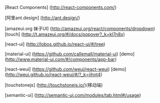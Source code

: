 [React Components]
(http://react-components.com/)

[阿里ant.design]
(http://ant.design/)

[amazeui.org 妹子UI]
(http://amazeui.org/react/components/dropdown)  [touch]
(http://t.amazeui.org/#/docs/popover?_k=kl7n8x)

[react-ui]
(http://lobos.github.io/react-ui/#/tree)

[material-ui]
(https://github.com/callemall/material-ui) [demo]
(http://www.material-ui.com/#/components/app-bar)

[react-weui]
(https://github.com/weui/react-weui) [demo]
(http://weui.github.io/react-weui/#/?_k=iihnt4)

[touchstonejs]
(http://touchstonejs.io/)(移动端)

[semantic-ui]
(http://semantic-ui.com/modules/tab.html#/usage)



